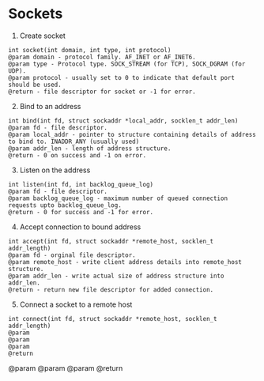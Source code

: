 # Sockets  

1. Create socket  
```
int socket(int domain, int type, int protocol)
@param domain - protocol family. AF_INET or AF_INET6.
@param type - Protocol type. SOCK_STREAM (for TCP), SOCK_DGRAM (for UDP).
@param protocol - usually set to 0 to indicate that default port should be used.
@return - file descriptor for socket or -1 for error.
```

2. Bind to an address
```
int bind(int fd, struct sockaddr *local_addr, socklen_t addr_len)
@param fd - file descriptor.
@param local_addr - pointer to structure containing details of address to bind to. INADDR_ANY (usually used)
@param addr_len - length of address structure.
@return - 0 on success and -1 on error.
```

3. Listen on the address
```
int listen(int fd, int backlog_queue_log)
@param fd - file descriptor.
@param backlog_queue_log - maximum number of queued connection requests upto backlog_queue_log.
@return - 0 for success and -1 for error.
```

4. Accept connection to bound address
```
int accept(int fd, struct sockaddr *remote_host, socklen_t addr_length)
@param fd - orginal file descriptor.
@param remote_host - write client address details into remote_host structure.
@param addr_len - write actual size of address structure into addr_len.
@return - return new file descriptor for added connection.
```

5. Connect a socket to a remote host
```
int connect(int fd, struct sockaddr *remote_host, socklen_t addr_length)
@param
@param
@param
@return
```



@param
@param
@param
@return
